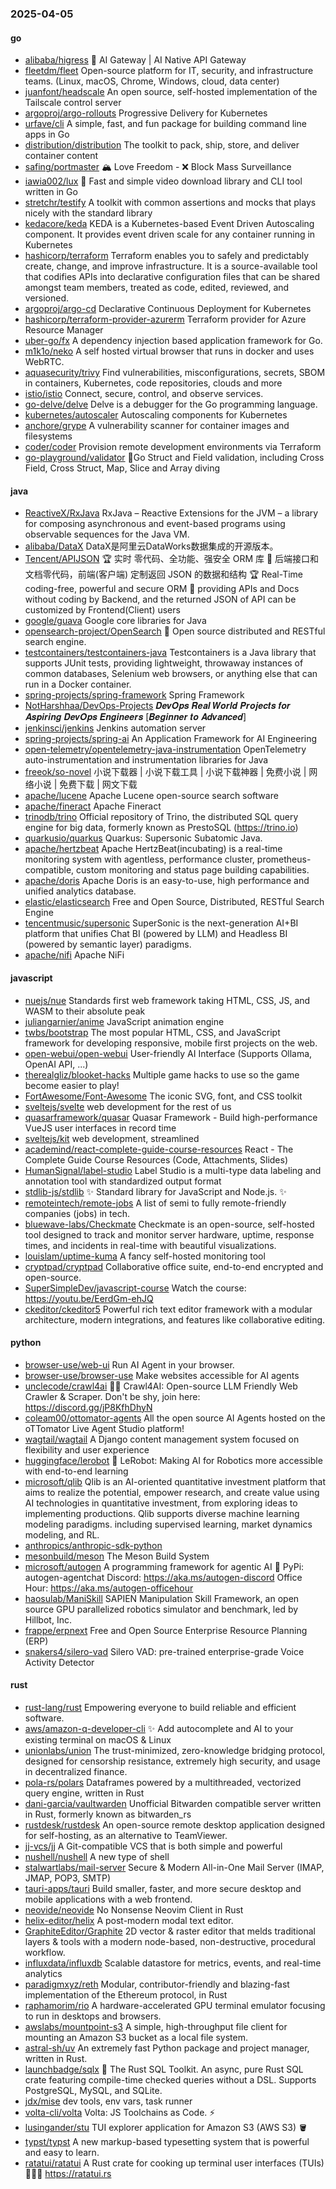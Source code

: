### 2025-04-05

#### go
* [alibaba/higress](https://github.com/alibaba/higress) 🤖 AI Gateway | AI Native API Gateway
* [fleetdm/fleet](https://github.com/fleetdm/fleet) Open-source platform for IT, security, and infrastructure teams. (Linux, macOS, Chrome, Windows, cloud, data center)
* [juanfont/headscale](https://github.com/juanfont/headscale) An open source, self-hosted implementation of the Tailscale control server
* [argoproj/argo-rollouts](https://github.com/argoproj/argo-rollouts) Progressive Delivery for Kubernetes
* [urfave/cli](https://github.com/urfave/cli) A simple, fast, and fun package for building command line apps in Go
* [distribution/distribution](https://github.com/distribution/distribution) The toolkit to pack, ship, store, and deliver container content
* [safing/portmaster](https://github.com/safing/portmaster) 🏔 Love Freedom - ❌ Block Mass Surveillance
* [iawia002/lux](https://github.com/iawia002/lux) 👾 Fast and simple video download library and CLI tool written in Go
* [stretchr/testify](https://github.com/stretchr/testify) A toolkit with common assertions and mocks that plays nicely with the standard library
* [kedacore/keda](https://github.com/kedacore/keda) KEDA is a Kubernetes-based Event Driven Autoscaling component. It provides event driven scale for any container running in Kubernetes
* [hashicorp/terraform](https://github.com/hashicorp/terraform) Terraform enables you to safely and predictably create, change, and improve infrastructure. It is a source-available tool that codifies APIs into declarative configuration files that can be shared amongst team members, treated as code, edited, reviewed, and versioned.
* [argoproj/argo-cd](https://github.com/argoproj/argo-cd) Declarative Continuous Deployment for Kubernetes
* [hashicorp/terraform-provider-azurerm](https://github.com/hashicorp/terraform-provider-azurerm) Terraform provider for Azure Resource Manager
* [uber-go/fx](https://github.com/uber-go/fx) A dependency injection based application framework for Go.
* [m1k1o/neko](https://github.com/m1k1o/neko) A self hosted virtual browser that runs in docker and uses WebRTC.
* [aquasecurity/trivy](https://github.com/aquasecurity/trivy) Find vulnerabilities, misconfigurations, secrets, SBOM in containers, Kubernetes, code repositories, clouds and more
* [istio/istio](https://github.com/istio/istio) Connect, secure, control, and observe services.
* [go-delve/delve](https://github.com/go-delve/delve) Delve is a debugger for the Go programming language.
* [kubernetes/autoscaler](https://github.com/kubernetes/autoscaler) Autoscaling components for Kubernetes
* [anchore/grype](https://github.com/anchore/grype) A vulnerability scanner for container images and filesystems
* [coder/coder](https://github.com/coder/coder) Provision remote development environments via Terraform
* [go-playground/validator](https://github.com/go-playground/validator) 💯Go Struct and Field validation, including Cross Field, Cross Struct, Map, Slice and Array diving

#### java
* [ReactiveX/RxJava](https://github.com/ReactiveX/RxJava) RxJava – Reactive Extensions for the JVM – a library for composing asynchronous and event-based programs using observable sequences for the Java VM.
* [alibaba/DataX](https://github.com/alibaba/DataX) DataX是阿里云DataWorks数据集成的开源版本。
* [Tencent/APIJSON](https://github.com/Tencent/APIJSON) 🏆 实时 零代码、全功能、强安全 ORM 库 🚀 后端接口和文档零代码，前端(客户端) 定制返回 JSON 的数据和结构 🏆 Real-Time coding-free, powerful and secure ORM 🚀 providing APIs and Docs without coding by Backend, and the returned JSON of API can be customized by Frontend(Client) users
* [google/guava](https://github.com/google/guava) Google core libraries for Java
* [opensearch-project/OpenSearch](https://github.com/opensearch-project/OpenSearch) 🔎 Open source distributed and RESTful search engine.
* [testcontainers/testcontainers-java](https://github.com/testcontainers/testcontainers-java) Testcontainers is a Java library that supports JUnit tests, providing lightweight, throwaway instances of common databases, Selenium web browsers, or anything else that can run in a Docker container.
* [spring-projects/spring-framework](https://github.com/spring-projects/spring-framework) Spring Framework
* [NotHarshhaa/DevOps-Projects](https://github.com/NotHarshhaa/DevOps-Projects) 𝑫𝒆𝒗𝑶𝒑𝒔 𝑹𝒆𝒂𝒍 𝑾𝒐𝒓𝒍𝒅 𝑷𝒓𝒐𝒋𝒆𝒄𝒕𝒔 𝒇𝒐𝒓 𝑨𝒔𝒑𝒊𝒓𝒊𝒏𝒈 𝑫𝒆𝒗𝑶𝒑𝒔 𝑬𝒏𝒈𝒊𝒏𝒆𝒆𝒓𝒔 [𝑩𝒆𝒈𝒊𝒏𝒏𝒆𝒓 𝒕𝒐 𝑨𝒅𝒗𝒂𝒏𝒄𝒆𝒅]
* [jenkinsci/jenkins](https://github.com/jenkinsci/jenkins) Jenkins automation server
* [spring-projects/spring-ai](https://github.com/spring-projects/spring-ai) An Application Framework for AI Engineering
* [open-telemetry/opentelemetry-java-instrumentation](https://github.com/open-telemetry/opentelemetry-java-instrumentation) OpenTelemetry auto-instrumentation and instrumentation libraries for Java
* [freeok/so-novel](https://github.com/freeok/so-novel) 小说下载器 | 小说下载工具 | 小说下载神器 | 免费小说 | 网络小说 | 免费下载 | 网文下载
* [apache/lucene](https://github.com/apache/lucene) Apache Lucene open-source search software
* [apache/fineract](https://github.com/apache/fineract) Apache Fineract
* [trinodb/trino](https://github.com/trinodb/trino) Official repository of Trino, the distributed SQL query engine for big data, formerly known as PrestoSQL (https://trino.io)
* [quarkusio/quarkus](https://github.com/quarkusio/quarkus) Quarkus: Supersonic Subatomic Java.
* [apache/hertzbeat](https://github.com/apache/hertzbeat) Apache HertzBeat(incubating) is a real-time monitoring system with agentless, performance cluster, prometheus-compatible, custom monitoring and status page building capabilities.
* [apache/doris](https://github.com/apache/doris) Apache Doris is an easy-to-use, high performance and unified analytics database.
* [elastic/elasticsearch](https://github.com/elastic/elasticsearch) Free and Open Source, Distributed, RESTful Search Engine
* [tencentmusic/supersonic](https://github.com/tencentmusic/supersonic) SuperSonic is the next-generation AI+BI platform that unifies Chat BI (powered by LLM) and Headless BI (powered by semantic layer) paradigms.
* [apache/nifi](https://github.com/apache/nifi) Apache NiFi

#### javascript
* [nuejs/nue](https://github.com/nuejs/nue) Standards first web framework taking HTML, CSS, JS, and WASM to their absolute peak
* [juliangarnier/anime](https://github.com/juliangarnier/anime) JavaScript animation engine
* [twbs/bootstrap](https://github.com/twbs/bootstrap) The most popular HTML, CSS, and JavaScript framework for developing responsive, mobile first projects on the web.
* [open-webui/open-webui](https://github.com/open-webui/open-webui) User-friendly AI Interface (Supports Ollama, OpenAI API, ...)
* [therealgliz/blooket-hacks](https://github.com/therealgliz/blooket-hacks) Multiple game hacks to use so the game become easier to play!
* [FortAwesome/Font-Awesome](https://github.com/FortAwesome/Font-Awesome) The iconic SVG, font, and CSS toolkit
* [sveltejs/svelte](https://github.com/sveltejs/svelte) web development for the rest of us
* [quasarframework/quasar](https://github.com/quasarframework/quasar) Quasar Framework - Build high-performance VueJS user interfaces in record time
* [sveltejs/kit](https://github.com/sveltejs/kit) web development, streamlined
* [academind/react-complete-guide-course-resources](https://github.com/academind/react-complete-guide-course-resources) React - The Complete Guide Course Resources (Code, Attachments, Slides)
* [HumanSignal/label-studio](https://github.com/HumanSignal/label-studio) Label Studio is a multi-type data labeling and annotation tool with standardized output format
* [stdlib-js/stdlib](https://github.com/stdlib-js/stdlib) ✨ Standard library for JavaScript and Node.js. ✨
* [remoteintech/remote-jobs](https://github.com/remoteintech/remote-jobs) A list of semi to fully remote-friendly companies (jobs) in tech.
* [bluewave-labs/Checkmate](https://github.com/bluewave-labs/Checkmate) Checkmate is an open-source, self-hosted tool designed to track and monitor server hardware, uptime, response times, and incidents in real-time with beautiful visualizations.
* [louislam/uptime-kuma](https://github.com/louislam/uptime-kuma) A fancy self-hosted monitoring tool
* [cryptpad/cryptpad](https://github.com/cryptpad/cryptpad) Collaborative office suite, end-to-end encrypted and open-source.
* [SuperSimpleDev/javascript-course](https://github.com/SuperSimpleDev/javascript-course) Watch the course: https://youtu.be/EerdGm-ehJQ
* [ckeditor/ckeditor5](https://github.com/ckeditor/ckeditor5) Powerful rich text editor framework with a modular architecture, modern integrations, and features like collaborative editing.

#### python
* [browser-use/web-ui](https://github.com/browser-use/web-ui) Run AI Agent in your browser.
* [browser-use/browser-use](https://github.com/browser-use/browser-use) Make websites accessible for AI agents
* [unclecode/crawl4ai](https://github.com/unclecode/crawl4ai) 🚀🤖 Crawl4AI: Open-source LLM Friendly Web Crawler & Scraper. Don't be shy, join here: https://discord.gg/jP8KfhDhyN
* [coleam00/ottomator-agents](https://github.com/coleam00/ottomator-agents) All the open source AI Agents hosted on the oTTomator Live Agent Studio platform!
* [wagtail/wagtail](https://github.com/wagtail/wagtail) A Django content management system focused on flexibility and user experience
* [huggingface/lerobot](https://github.com/huggingface/lerobot) 🤗 LeRobot: Making AI for Robotics more accessible with end-to-end learning
* [microsoft/qlib](https://github.com/microsoft/qlib) Qlib is an AI-oriented quantitative investment platform that aims to realize the potential, empower research, and create value using AI technologies in quantitative investment, from exploring ideas to implementing productions. Qlib supports diverse machine learning modeling paradigms. including supervised learning, market dynamics modeling, and RL.
* [anthropics/anthropic-sdk-python](https://github.com/anthropics/anthropic-sdk-python)
* [mesonbuild/meson](https://github.com/mesonbuild/meson) The Meson Build System
* [microsoft/autogen](https://github.com/microsoft/autogen) A programming framework for agentic AI 🤖 PyPi: autogen-agentchat Discord: https://aka.ms/autogen-discord Office Hour: https://aka.ms/autogen-officehour
* [haosulab/ManiSkill](https://github.com/haosulab/ManiSkill) SAPIEN Manipulation Skill Framework, an open source GPU parallelized robotics simulator and benchmark, led by Hillbot, Inc.
* [frappe/erpnext](https://github.com/frappe/erpnext) Free and Open Source Enterprise Resource Planning (ERP)
* [snakers4/silero-vad](https://github.com/snakers4/silero-vad) Silero VAD: pre-trained enterprise-grade Voice Activity Detector

#### rust
* [rust-lang/rust](https://github.com/rust-lang/rust) Empowering everyone to build reliable and efficient software.
* [aws/amazon-q-developer-cli](https://github.com/aws/amazon-q-developer-cli) ✨ Add autocomplete and AI to your existing terminal on macOS & Linux
* [unionlabs/union](https://github.com/unionlabs/union) The trust-minimized, zero-knowledge bridging protocol, designed for censorship resistance, extremely high security, and usage in decentralized finance.
* [pola-rs/polars](https://github.com/pola-rs/polars) Dataframes powered by a multithreaded, vectorized query engine, written in Rust
* [dani-garcia/vaultwarden](https://github.com/dani-garcia/vaultwarden) Unofficial Bitwarden compatible server written in Rust, formerly known as bitwarden_rs
* [rustdesk/rustdesk](https://github.com/rustdesk/rustdesk) An open-source remote desktop application designed for self-hosting, as an alternative to TeamViewer.
* [jj-vcs/jj](https://github.com/jj-vcs/jj) A Git-compatible VCS that is both simple and powerful
* [nushell/nushell](https://github.com/nushell/nushell) A new type of shell
* [stalwartlabs/mail-server](https://github.com/stalwartlabs/mail-server) Secure & Modern All-in-One Mail Server (IMAP, JMAP, POP3, SMTP)
* [tauri-apps/tauri](https://github.com/tauri-apps/tauri) Build smaller, faster, and more secure desktop and mobile applications with a web frontend.
* [neovide/neovide](https://github.com/neovide/neovide) No Nonsense Neovim Client in Rust
* [helix-editor/helix](https://github.com/helix-editor/helix) A post-modern modal text editor.
* [GraphiteEditor/Graphite](https://github.com/GraphiteEditor/Graphite) 2D vector & raster editor that melds traditional layers & tools with a modern node-based, non-destructive, procedural workflow.
* [influxdata/influxdb](https://github.com/influxdata/influxdb) Scalable datastore for metrics, events, and real-time analytics
* [paradigmxyz/reth](https://github.com/paradigmxyz/reth) Modular, contributor-friendly and blazing-fast implementation of the Ethereum protocol, in Rust
* [raphamorim/rio](https://github.com/raphamorim/rio) A hardware-accelerated GPU terminal emulator focusing to run in desktops and browsers.
* [awslabs/mountpoint-s3](https://github.com/awslabs/mountpoint-s3) A simple, high-throughput file client for mounting an Amazon S3 bucket as a local file system.
* [astral-sh/uv](https://github.com/astral-sh/uv) An extremely fast Python package and project manager, written in Rust.
* [launchbadge/sqlx](https://github.com/launchbadge/sqlx) 🧰 The Rust SQL Toolkit. An async, pure Rust SQL crate featuring compile-time checked queries without a DSL. Supports PostgreSQL, MySQL, and SQLite.
* [jdx/mise](https://github.com/jdx/mise) dev tools, env vars, task runner
* [volta-cli/volta](https://github.com/volta-cli/volta) Volta: JS Toolchains as Code. ⚡
* [lusingander/stu](https://github.com/lusingander/stu) TUI explorer application for Amazon S3 (AWS S3) 🪣
* [typst/typst](https://github.com/typst/typst) A new markup-based typesetting system that is powerful and easy to learn.
* [ratatui/ratatui](https://github.com/ratatui/ratatui) A Rust crate for cooking up terminal user interfaces (TUIs) 👨‍🍳🐀 https://ratatui.rs
